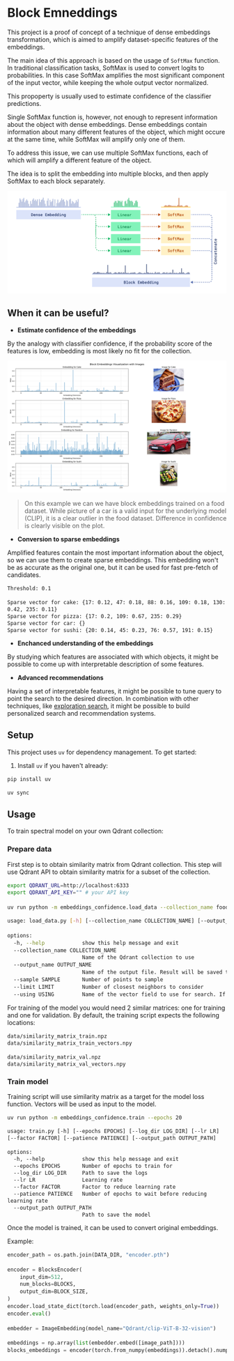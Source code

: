 # Block Emneddings

This project is a proof of concept of a technique of dense embeddings transformation, which is aimed to amplify dataset-specific features of the embeddings.

The main idea of this approach is based on the usage of `SoftMax` function. In traditional classification tasks, SoftMax is used to convert logits to probabilities.
In this case SoftMax amplifies the most significant component of the input vector, while keeping the whole output vector normalized.

This propoperty is usually used to estimate confidence of the classifier predictions.


Single SoftMax function is, however, not enough to represent information about the object with dense embeddings.
Dense embeddings contain information about many different features of the object, which might occure at the same time, while SoftMax will amplify only one of them.

To address this issue, we can use multiple SoftMax functions, each of which will amplify a different feature of the object.

The idea is to split the embedding into multiple blocks, and then apply SoftMax to each block separately.

![Architecture of the block embedding model](./imgs/architecture.png)

## When it can be useful?

* **Estimate confidence of the embeddings** 

By the analogy with classifier confidence, if the probability score of the features is low, embedding is most likely no fit for the collection.

![Example of the block embedding](./imgs/embeddings.png)

> On this example we can we have block embeddings trained on a food dataset.
>While picture of a car is a valid input for the underlying model (CLIP), it is a clear outlier in the food dataset.
>Difference in confidence is clearly visible on the plot.


* **Conversion to sparse embeddings**

Amplified features contain the most important information about the object, so we can use them to create sparse embeddings.
This embedding won't be as accurate as the original one, but it can be used for fast pre-fetch of candidates.

```
Threshold: 0.1

Sparse vector for cake: {17: 0.12, 47: 0.18, 88: 0.16, 109: 0.18, 130: 0.42, 235: 0.11}
Sparse vector for pizza: {17: 0.2, 109: 0.67, 235: 0.29}
Sparse vector for car: {}
Sparse vector for sushi: {20: 0.14, 45: 0.23, 76: 0.57, 191: 0.15}
```

* **Enchanced understanding of the embeddings**

By studying which features are associated with which objects, it might be possible to come up with interpretable description of some features.

* **Advanced recommendations**

Having a set of interpretable features, it might be possible to tune query to point the search to the desired direction.
In combination with other techniques, like [exploration search](https://qdrant.tech/articles/vector-similarity-beyond-search/#discovery), it might be possible to build personalized search and recommendation systems.


## Setup

This project uses `uv` for dependency management. To get started:

1. Install `uv` if you haven't already:
```bash
pip install uv
```


```bash
uv sync
```

## Usage

To train spectral model on your own Qdrant collection:

### Prepare data

First step is to obtain similarity matrix from Qdrant collection. This step will use Qdrant API to obtain similarity matrix for a subset of the collection.

```bash
export QDRANT_URL=http://localhost:6333
export QDRANT_API_KEY="" # your API key

uv run python -m embeddings_confidence.load_data --collection_name food --sample 20000 --limit 100 --using embedding
```

```bash
usage: load_data.py [-h] [--collection_name COLLECTION_NAME] [--output_name OUTPUT_NAME] [--sample SAMPLE] [--limit LIMIT] [--using USING]

options:
  -h, --help            show this help message and exit
  --collection_name COLLECTION_NAME
                        Name of the Qdrant collection to use
  --output_name OUTPUT_NAME
                        Name of the output file. Result will be saved to data/{output_name}.npz, and data/{output_name}_vectors.npy
  --sample SAMPLE       Number of points to sample
  --limit LIMIT         Number of closest neighbors to consider
  --using USING         Name of the vector field to use for search. If not provided, default vector field will be used.

```

For training of the model you would need 2 similar matrices: one for training and one for validation.
By default, the training script expects the following locations:

```
data/similarity_matrix_train.npz
data/similarity_matrix_train_vectors.npy

data/similarity_matrix_val.npz
data/similarity_matrix_val_vectors.npy
```

### Train model

Training script will use similarity matrix as a target for the model loss function.
Vectors will be used as input to the model.

```bash
uv run python -m embeddings_confidence.train --epochs 20
``` 

```
usage: train.py [-h] [--epochs EPOCHS] [--log_dir LOG_DIR] [--lr LR] [--factor FACTOR] [--patience PATIENCE] [--output_path OUTPUT_PATH]

options:
  -h, --help            show this help message and exit
  --epochs EPOCHS       Number of epochs to train for
  --log_dir LOG_DIR     Path to save the logs
  --lr LR               Learning rate
  --factor FACTOR       Factor to reduce learning rate
  --patience PATIENCE   Number of epochs to wait before reducing learning rate
  --output_path OUTPUT_PATH
                        Path to save the model
```

Once the model is trained, it can be used to convert original embeddings.

Example:

```python
encoder_path = os.path.join(DATA_DIR, "encoder.pth")

encoder = BlocksEncoder(
    input_dim=512,
    num_blocks=BLOCKS,
    output_dim=BLOCK_SIZE,
)
encoder.load_state_dict(torch.load(encoder_path, weights_only=True))
encoder.eval()

embedder = ImageEmbedding(model_name="Qdrant/clip-ViT-B-32-vision")

embeddings = np.array(list(embedder.embed([image_path])))
blocks_embeddings = encoder(torch.from_numpy(embeddings)).detach().numpy()

```